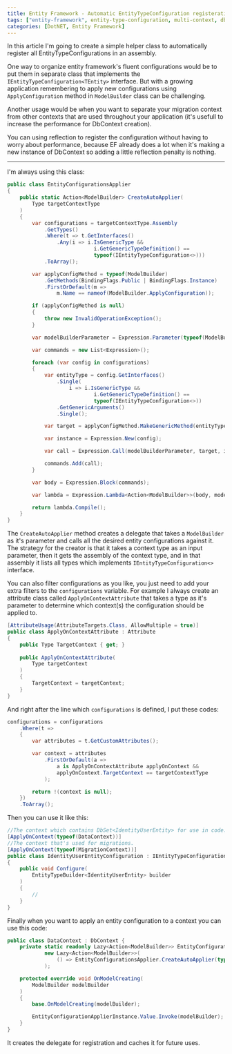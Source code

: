 ```yaml
---
title: Entity Framework - Automatic EntityTypeConfiguration registeration
tags: ["entity-framework", entity-type-configuration, multi-context, db-context]
categories: [DotNET, Entity Framework]
---
```


In this article I'm going to create a simple helper class to automatically register all EntityTypeConfigurations in an assembly.
<!--more-->

One way to organize entity framework's fluent configurations would be to put them in separate class that implements
the `IEntityTypeConfiguration<TEntity>` interface. But with a growing application remembering to apply new configurations
using `ApplyConfiguration` method in `ModelBuilder` class can be challenging.

Another usage would be when you want to separate
your migration context from other contexts that are used throughout your application (it's usefull to increase the performance for DbContext creation).

You can using reflection to register the configuration without having to worry about performance, because EF already does a lot when it's making a new instance of DbContext so adding a little reflection penalty is nothing.

---

I'm always using this class:
```csharp
public class EntityConfigurationsApplier
{
    public static Action<ModelBuilder> CreateAutoApplier(
        Type targetContextType
    )
    {
        var configurations = targetContextType.Assembly
            .GetTypes()
            .Where(t => t.GetInterfaces()
                .Any(i => i.IsGenericType &&
                            i.GetGenericTypeDefinition() ==
                            typeof(IEntityTypeConfiguration<>)))
            .ToArray();

        var applyConfigMethod = typeof(ModelBuilder)
            .GetMethods(BindingFlags.Public | BindingFlags.Instance)
            .FirstOrDefault(m =>
                m.Name == nameof(ModelBuilder.ApplyConfiguration));

        if (applyConfigMethod is null)
        {
            throw new InvalidOperationException();
        }

        var modelBuilderParameter = Expression.Parameter(typeof(ModelBuilder), "modelBuilder");

        var commands = new List<Expression>();

        foreach (var config in configurations)
        {
            var entityType = config.GetInterfaces()
                .Single(
                    i => i.IsGenericType &&
                            i.GetGenericTypeDefinition() ==
                            typeof(IEntityTypeConfiguration<>))
                .GetGenericArguments()
                .Single();

            var target = applyConfigMethod.MakeGenericMethod(entityType);

            var instance = Expression.New(config);

            var call = Expression.Call(modelBuilderParameter, target, instance);

            commands.Add(call);
        }

        var body = Expression.Block(commands);

        var lambda = Expression.Lambda<Action<ModelBuilder>>(body, modelBuilderParameter);

        return lambda.Compile();
    }
}
```

The `CreateAutoApplier` method creates a delegate that takes a `ModelBuilder` as it's parameter and calls all the desired entity configurations against it.
The strategy for the creator is that it takes a context type as an input parameter, then it gets the assembly of the context type,
and in that assembly it lists all types which implements `IEntityTypeConfiguration<>` interface.

You can also filter configurations as you like, you just need to add your extra filters to the `configurations` variable. For example I always
create an attribute class called `ApplyOnContextAttribute` that takes a type as it's parameter to determine which context(s) the configuration
should be applied to.

```csharp
[AttributeUsage(AttributeTargets.Class, AllowMultiple = true)]
public class ApplyOnContextAttribute : Attribute
{
    public Type TargetContext { get; }
    
    public ApplyOnContextAttribute(
        Type targetContext
    )
    {
        TargetContext = targetContext;
    }
}
```

And right after the line which `configurations` is defined, I put these codes:

```csharp
configurations = configurations
    .Where(t =>
    {
        var attributes = t.GetCustomAttributes();

        var context = attributes
            .FirstOrDefault(a =>
                a is ApplyOnContextAttribute applyOnContext &&
                applyOnContext.TargetContext == targetContextType
            );

        return !(context is null);
    })
    .ToArray();
```

Then you can use it like this:

```csharp
//The context which contains DbSet<IdentityUserEntity> for use in code.
[ApplyOnContext(typeof(DataContext))]
//The context that's used for migrations.
[ApplyOnContext(typeof(MigrationContext))]
public class IdentityUserEntityConfiguration : IEntityTypeConfiguration<IdentityUserEntity>
{
    public void Configure(
        EntityTypeBuilder<IdentityUserEntity> builder
    )
    {
        //
    }
}
```

Finally when you want to apply an entity configuration to a context you can use this code:

```csharp
public class DataContext : DbContext {
    private static readonly Lazy<Action<ModelBuilder>> EntityConfigurationApplierInstance =
            new Lazy<Action<ModelBuilder>>(
                () => EntityConfigurationsApplier.CreateAutoApplier(typeof(DataContext))
            );

    protected override void OnModelCreating(
        ModelBuilder modelBuilder
    )
    {
        base.OnModelCreating(modelBuilder);

        EntityConfigurationApplierInstance.Value.Invoke(modelBuilder);
    }
}
```

It creates the delegate for registration and caches it for future uses.